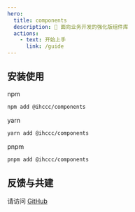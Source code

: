 ```yaml
---
hero:
  title: components
  description: 🎯 面向业务开发的强化版组件库
  actions:
    - text: 开始上手
      link: /guide
---
```


## 安装使用

npm
```bash
npm add @ihccc/components
```

yarn

```bash
yarn add @ihccc/components
```

pnpm

```bash
pnpm add @ihccc/components
```

## 反馈与共建

请访问 [GitHub](https://github.com/IhcccJS/components)

